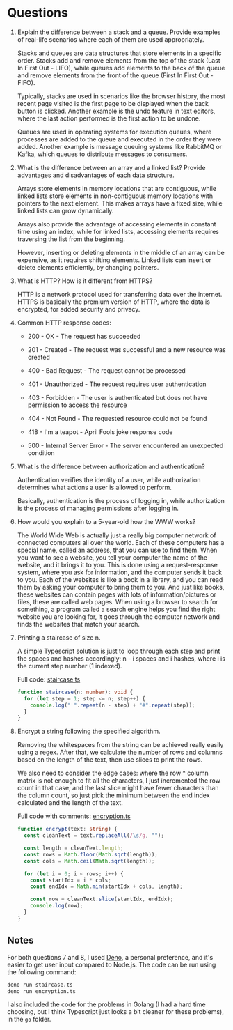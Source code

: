 # Questions

1. Explain the difference between a stack and a queue. Provide examples of real-life scenarios where each of them are used appropriately.

   Stacks and queues are data structures that store elements in a specific order. Stacks add and remove elements from the top of the stack (Last In First Out - LIFO), while queues add elements to the back of the queue and remove elements from the front of the queue (First In First Out - FIFO).

   Typically, stacks are used in scenarios like the browser history, the most recent page visited is the first page to be displayed when the back button is clicked. Another example is the undo feature in text editors, where the last action performed is the first action to be undone.

   Queues are used in operating systems for execution queues, where processes are added to the queue and executed in the order they were added. Another example is message queuing systems like RabbitMQ or Kafka, which queues to distribute messages to consumers.

2. What is the difference between an array and a linked list? Provide advantages and disadvantages of each data structure.

   Arrays store elements in memory locations that are contiguous, while linked lists store elements in non-contiguous memory locations with pointers to the next element. This makes arrays have a fixed size, while linked lists can grow dynamically.

   Arrays also provide the advantage of accessing elements in constant time using an index, while for linked lists, accessing elements requires traversing the list from the beginning.

   However, inserting or deleting elements in the middle of an array can be expensive, as it requires shifting elements. Linked lists can insert or delete elements efficiently, by changing pointers.

3. What is HTTP? How is it different from HTTPS?

   HTTP is a network protocol used for transferring data over the internet. HTTPS is basically the premium version of HTTP, where the data is encrypted, for added security and privacy.

4. Common HTTP response codes:

   - 200 - OK - The request has succeeded

   - 201 - Created - The request was successful and a new resource was created

   - 400 - Bad Request - The request cannot be processed

   - 401 - Unauthorized - The request requires user authentication

   - 403 - Forbidden - The user is authenticated but does not have permission to access the resource

   - 404 - Not Found - The requested resource could not be found

   - 418 - I'm a teapot - April Fools joke response code

   - 500 - Internal Server Error - The server encountered an unexpected condition

5. What is the difference between authorization and authentication?

   Authentication verifies the identity of a user, while authorization determines what actions a user is allowed to perform.

   Basically, authentication is the process of logging in, while authorization is the process of managing permissions after logging in.

6. How would you explain to a 5-year-old how the WWW works?

   The World Wide Web is actually just a really big computer network of connected computers all over the world. Each of these computers has a special name, called an address, that you can use to find them. When you want to see a website, you tell your computer the name of the website, and it brings it to you. This is done using a request-response system, where you ask for information, and the computer sends it back to you. Each of the websites is like a book in a library, and you can read them by asking your computer to bring them to you. And just like books, these websites can contain pages with lots of information/pictures or files, these are called web pages. When using a browser to search for something, a program called a search engine helps you find the right website you are looking for, it goes through the computer network and finds the websites that match your search.

7. Printing a staircase of size n.

   A simple Typescript solution is just to loop through each step and print the spaces and hashes accordingly: n - i spaces and i hashes, where i is the current step number (1 indexed).

   Full code: [staircase.ts](staircase.ts)

   ```ts
   function staircase(n: number): void {
     for (let step = 1; step <= n; step++) {
       console.log(" ".repeat(n - step) + "#".repeat(step));
     }
   }
   ```

8. Encrypt a string following the specified algorithm.

   Removing the whitespaces from the string can be achieved really easily using a regex. After that, we calculate the number of rows and columns based on the length of the text, then use slices to print the rows.

   We also need to consider the edge cases: where the row \* column matrix is not enough to fit all the characters, I just incremented the row count in that case; and the last slice might have fewer characters than the column count, so just pick the minimum between the end index calculated and the length of the text.

   Full code with comments: [encryption.ts](encryption.ts)

   ```ts
   function encrypt(text: string) {
     const cleanText = text.replaceAll(/\s/g, "");

     const length = cleanText.length;
     const rows = Math.floor(Math.sqrt(length));
     const cols = Math.ceil(Math.sqrt(length));

     for (let i = 0; i < rows; i++) {
       const startIdx = i * cols;
       const endIdx = Math.min(startIdx + cols, length);

       const row = cleanText.slice(startIdx, endIdx);
       console.log(row);
     }
   }
   ```

## Notes

For both questions 7 and 8, I used [Deno](https://deno.com/), a personal preference, and it's easier to get user input compared to Node.js. The code can be run using the following command:

```bash
deno run staircase.ts
deno run encryption.ts
```

I also included the code for the problems in Golang (I had a hard time choosing, but I think Typescript just looks a bit cleaner for these problems), in the `go` folder.
